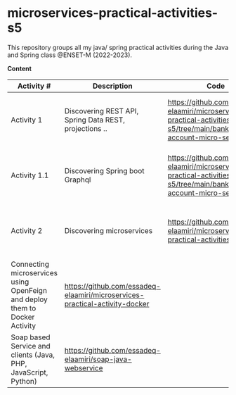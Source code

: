 # microservices-practical-activities-s5

This repository groups all my java/ spring practical activities during the Java and Spring class @ENSET-M (2022-2023).

**Content**

|Activity #|Description|Code|Doc|
|--|--|--|--|
|Activity 1|Discovering REST API, Spring Data REST, projections ..|https://github.com/essadeq-elaamiri/microservices-practical-activities-s5/tree/main/bank-account-micro-service|https://github.com/essadeq-elaamiri/microservices-practical-activities-s5/tree/main/bank-account-micro-service#entities|
|Activity 1.1|Discovering Spring boot Graphql|https://github.com/essadeq-elaamiri/microservices-practical-activities-s5/tree/main/bank-account-micro-service|https://github.com/essadeq-elaamiri/microservices-practical-activities-s5/tree/main/bank-account-micro-service#graphql|
|Activity 2|Discovering microservices|https://github.com/essadeq-elaamiri/microservices-practical-activities-s5|https://github.com/essadeq-elaamiri/microservices-practical-activities-s5/tree/main/customer-service#microservices-practical-app|
|Connecting microservices using OpenFeign and deploy them to Docker Activity|https://github.com/essadeq-elaamiri/microservices-practical-activity-docker|
|Soap based Service and clients (Java, PHP, JavaScript, Python)|https://github.com/essadeq-elaamiri/soap-java-webservice|
